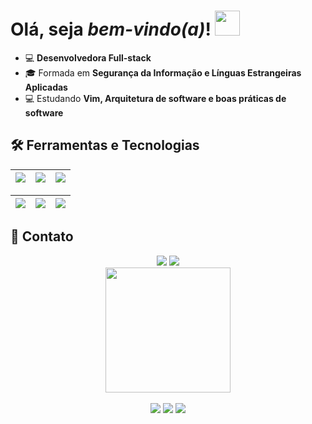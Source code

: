 # Olá, seja _bem-vindo(a)_! <img src="https://media.giphy.com/media/hvRJCLFzcasrR4ia7z/giphy.gif" width="40px">



* 💻 **Desenvolvedora Full-stack**
* 🎓 Formada em **Segurança da Informação e Línguas Estrangeiras Aplicadas**
* 💻 Estudando **Vim, Arquitetura de software e boas práticas de software**


## 🛠️ Ferramentas e Tecnologias


| ![](http://github-profile-summary-cards.vercel.app/api/cards/stats?username=beatriz-cantilho&theme=nord_dark) | ![](http://github-profile-summary-cards.vercel.app/api/cards/repos-per-language?username=beatriz-cantilho&hide=Html&theme=nord_dark) | ![](http://github-profile-summary-cards.vercel.app/api/cards/most-commit-language?username=beatriz-cantilho&theme=nord_dark) |
| :-: | :-: | :-: |

| ![](http://github-profile-summary-cards.vercel.app/api/cards/profile-details?username=beatriz-cantilho&theme=nord_dark) | ![](https://github-readme-streak-stats.herokuapp.com/?user=beatriz-cantilho&hide_border=true&date_format=M%20j%5B%2C%20Y%5D&background=2D3742&stroke=2D3742&ring=6bbbca&fire=6bbbca&currStreakNum=fff&sideNums=6bbbca&currStreakLabel=6bbbca&sideLabels=fff&dates=fff) | ![](https://github-readme-stats.vercel.app/api/top-langs/?username=beatriz-cantilho&layout=compact&langs_count=7&theme=github_dark)
| :-: | :-: | :-: |



## 📱 Contato


<div align="center"> 
  <a href="https://www.linkedin.com/in/beatriz-cantilho/" target="_blank">
  <img src="https://img.shields.io/badge/-LinkedIn-%230077B5?style=for-the-badge&logo=linkedin&logoColor=white" target="_blank"></a> 
  <a href = "mailto:bcantilho@protonmail.com">
  <img src="https://img.shields.io/badge/-Gmail-%23333?style=for-the-badge&logo=gmail&logoColor=white" target="_blank"></a>
</div> 



<div align="center">
  <img align="center" src="https://img.freepik.com/vetores-gratis/programador-fazendo-seu-trabalho-apartamento-desenho_52683-14150.jpg?" width="200px">
  <br><br>
  <img src="https://komarev.com/ghpvc/?username=beatriz-cantilho&color=blue&style=for-the-badge">
  <img src="https://img.shields.io/github/followers/beatriz-cantilho?style=for-the-badge">
  <img src="https://img.shields.io/github/stars/beatriz-cantilho?style=for-the-badge">
</div>
